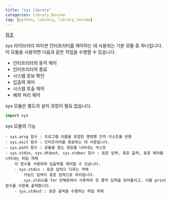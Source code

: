 ```yaml
---
title: "sys library" 
categories: Library_Review
tag: [python, library, library_review]
---
```


[참조](https://ctkim.tistory.com/entry/python-sys-%EB%AA%A8%EB%93%88)

sys 라이브러리 
파이썬 인터프리터를 제어하는 데 사용되는 기본 모듈 중 하나입니다. 
이 모듈을 사용하면 다음과 같은 작업을 수행할 수 있습니다. 
- 인터프리터의 동작 제어 
- 인터프리터의 종료 
- 시스템 정보 확인 
- 입출력 제어 
- 시스템 호출 제어 
- 예외 처리 제어 

sys 모듈은 별도의 설치 과정이 필요 없습니다. 
```python
import sys
```

sys 모듈의 기능 

    - sys.arvg 함수 : 프로그램 이름을 포함한 명령행 인자 리스트를 반환 
    - sys.exit 함수 : 인터프리터를 종료하는 데 사용됩니다. 
    - sys.path 함수 : 모듈을 찾는 경로를 나타내는 리스트 
    - sys.stdin, sys.dtdout, sys.stdeer 함수 : 표준 입력, 표준 출력, 표준 에러를 나타내는 파일 객체 
        이 함수를 사용하여 입출력을 제어할 수 있습니다. 
        - sys.stdin : 표준 입력으 다루는 객체 
            키보드 입력이 표준 입력으로 처리됩니다. 
            sys.stdin을 for 반복문에서 사용하여 한 줄씩 입력을 읽어들이고, 이를 print 함수를 사용해 출력합니다. 
        - sys.stdout : 표준 출력을 수행하는 파일 객체 